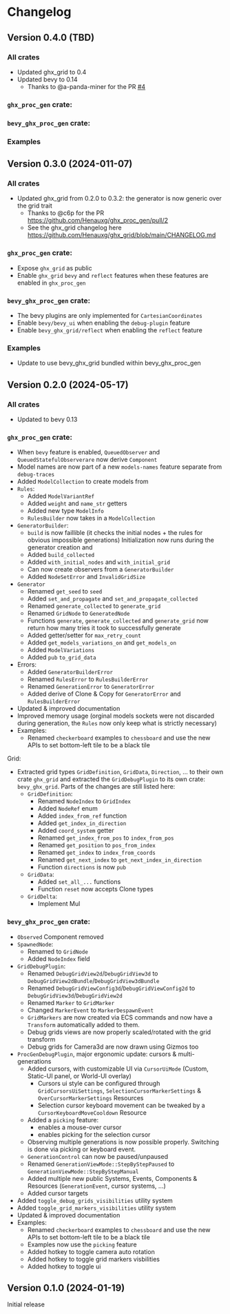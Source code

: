 # Changelog

## Version 0.4.0 (TBD)

###  All crates

- Updated ghx_grid to 0.4
- Updated bevy to 0.14
  - Thanks to @a-panda-miner for the PR [#4](https://github.com/Henauxg/ghx_proc_gen/pull/4)

### `ghx_proc_gen` crate:


### `bevy_ghx_proc_gen` crate:


### Examples


## Version 0.3.0 (2024-011-07)

###  All crates

- Updated ghx_grid from 0.2.0 to 0.3.2: the generator is now generic over the grid trait
  - Thanks to @c6p for the PR https://github.com/Henauxg/ghx_proc_gen/pull/2
  - See the ghx_grid changelog here https://github.com/Henauxg/ghx_grid/blob/main/CHANGELOG.md

### `ghx_proc_gen` crate:

- Expose `ghx_grid` as public
- Enable `ghx_grid` `bevy` and `reflect` features when these features are enabled in `ghx_proc_gen`

### `bevy_ghx_proc_gen` crate:

- The bevy plugins are only implemented for `CartesianCoordinates`
- Enable `bevy/bevy_ui` when enabling the `debug-plugin` feature
- Enable `bevy_ghx_grid/reflect` when enabling the `reflect` feature

### Examples

- Update to use bevy_ghx_grid bundled within bevy_ghx_proc_gen

## Version 0.2.0 (2024-05-17)

### All crates

- Updated to bevy 0.13

### `ghx_proc_gen` crate:

- When `bevy` feature is enabled, `QueuedObserver` and `QueuedStatefulObserverare` now derive `Component`
- Model names are now part of a new `models-names` feature separate from `debug-traces`
- Added `ModelCollection` to create models from
- `Rules`:
    - Added `ModelVariantRef`
    - Added `weight` and `name_str` getters
    - Added new type `ModelInfo`
    - `RulesBuilder` now takes in a `ModelCollection`
- `GeneratorBuilder`:
    - `build` is now faillible (it checks the initial nodes + the rules for obvious impossible generations) Initialization now runs during the generator creation and
    - Added `build_collected`
    - Added `with_initial_nodes` and `with_initial_grid`
    - Can now create observers from a `GeneratorBuilder`
    - Added `NodeSetError` and `InvalidGridSize`
- `Generator`
    - Renamed `get_seed` to  `seed`
    - Added `set_and_propagate` and `set_and_propagate_collected`
    - Renamed `generate_collected` to `generate_grid`
    - Renamed `GridNode` to `GeneratedNode`
    - Functions `generate`, `generate_collected` and `generate_grid` now return how many tries it took to successfully generate
    - Added getter/setter for `max_retry_count`
    - Added `get_models_variations_on` and `get_models_on`
    - Added `ModelVariations`
    - Added `pub` `to_grid_data`
- Errors:
    - Added `GeneratorBuilderError`
    - Renamed `RulesError` to `RulesBuilderError`
    - Renamed `GenerationError` to `GeneratorError`
    - Added derive of Clone & Copy for `GeneratorError` and `RulesBuilderError`
- Updated & improved documentation
- Improved memory usage (orginal models sockets were not discarded during generation, the `Rules` now only keep what is strictly necessary)
- Examples:
    - Renamed `checkerboard` examples to `chessboard` and use the new APIs to set bottom-left tile to be a black tile

Grid:

- Extracted grid types `GridDefinition`, `GridData`, `Direction`, ... to their own crate `ghx_grid` and extracted the `GridDebugPlugin` to its own crate: `bevy_ghx_grid`. Parts of the changes are still listed here:
    - `GridDefinition`:
        - Renamed `NodeIndex` to `GridIndex`
        - Added `NodeRef` enum
        - Added `index_from_ref` function
        - Added `get_index_in_direction`
        - Added `coord_system` getter
        - Renamed `get_index_from_pos` to `index_from_pos`
        - Renamed `get_position` to `pos_from_index`
        - Renamed `get_index` to `index_from_coords`
        - Renamed `get_next_index` to `get_next_index_in_direction`
        - Function `directions` is now `pub`
    - `GridData`:
        - Added `set_all_...` functions
        - Function `reset` now accepts Clone types
    - `GridDelta`:
        - Implement Mul<i32>

### `bevy_ghx_proc_gen` crate:

- `Observed` Component removed
- `SpawnedNode`:
    - Renamed to `GridNode`
    - Added `NodeIndex` field
- `GridDebugPlugin`:
    - Renamed `DebugGridView2d`/`DebugGridView3d`  to  `DebugGridView2dBundle`/`DebugGridView3dBundle`
    - Renamed `DebugGridViewConfig3d`/`DebugGridViewConfig2d` to `DebugGridView3d`/`DebugGridView2d`
    - Renamed `Marker` to `GridMarker`
    - Changed `MarkerEvent` to `MarkerDespawnEvent`
    - `GridMarkers` are now created via ECS commands and now have a `Transform` automatically added to them.
    - Debug grids views are now properly scaled/rotated with the grid transform
    - Debug grids for Camera3d are now drawn using Gizmos too
- `ProcGenDebugPlugin`, major ergonomic update: cursors & multi-generations
    - Added cursors, with customizable UI via `CursorUiMode` (Custom, Static-UI panel, or World-UI overlay)
        - Cursors ui style can be configured through `GridCursorsUiSettings`, `SelectionCursorMarkerSettings` & `OverCursorMarkerSettings` Resources
        - Selection cursor keyboard movement can be tweaked by a `CursorKeyboardMoveCooldown` Resource
    - Added a `picking` feature:
        - enables a mouse-over cursor
        - enables picking for the selection cursor
    - Observing multiple generations is now possible properly. Switching is done via picking or keyboard event.
    - `GenerationControl` can now be paused/unpaused
    - Renamed `GenerationViewMode::StepByStepPaused` to `GenerationViewMode::StepByStepManual`
    - Added multiple new public Systems, Events, Components & Resources (`GenerationEvent`, cursor systems, …)
    - Added cursor targets
- Added `toggle_debug_grids_visibilities` utility system
- Added `toggle_grid_markers_visibilities` utility system
- Updated & improved documentation
- Examples:
    - Renamed `checkerboard` examples to `chessboard` and use the new APIs  to set bottom-left tile to be a black tile
    - Examples now use the `picking` feature
    - Added hotkey to toggle camera auto rotation
    - Added hotkey to toggle grid markers visbilities
    - Added hotkey to toggle ui

## Version 0.1.0 (2024-01-19)

Initial release